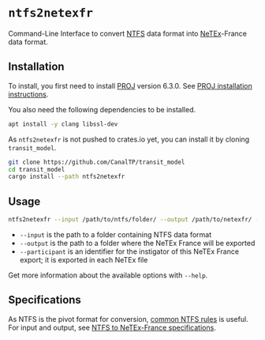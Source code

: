 # `ntfs2netexfr`

Command-Line Interface to convert [NTFS] data format into [NeTEx]-France data
format.

[NTFS]: https://github.com/CanalTP/ntfs-specification/blob/master/ntfs_fr.md
[NeTEx]: http://netex-cen.eu

## Installation

To install, you first need to install [PROJ] version 6.3.0.  See [PROJ
installation instructions].

[PROJ]: https://proj.org/
[PROJ installation instructions]: https://github.com/OSGeo/PROJ#installation

You also need the following dependencies to be installed.

```bash
apt install -y clang libssl-dev
```

As `ntfs2netexfr` is not pushed to crates.io yet, you can install it by cloning `transit_model`.

```bash
git clone https://github.com/CanalTP/transit_model
cd transit_model
cargo install --path ntfs2netexfr
```

## Usage

```bash
ntfs2netexfr --input /path/to/ntfs/folder/ --output /path/to/netexfr/ --participant CanalTP
```

* `--input` is the path to a folder containing NTFS data format
* `--output` is the path to a folder where the NeTEx France will be exported
* `--participant` is an identifier for the instigator of this NeTEx France
  export; it is exported in each NeTEx file

Get more information about the available options with `--help`.

## Specifications

As NTFS is the pivot format for conversion, [common NTFS rules] is useful.<br>
For input and output, see [NTFS to NeTEx-France specifications].

[common NTFS rules]: ../documentation/common_ntfs_rules.md
[NTFS to NeTEx-France specifications]: ../documentation/ntfs_to_netex_france_specs.md
